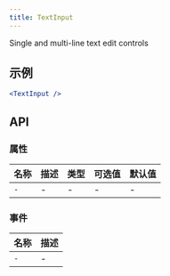```yaml
---
title: TextInput
---
```

Single and multi-line text edit controls

## 示例

```jsx
<TextInput />
```

## API

### 属性
名称 | 描述 | 类型 | 可选值 | 默认值
--- | --- | --- | --- | ---
`-` | - | - | - | -

### 事件
名称 | 描述
--- | ---
`-` | -
